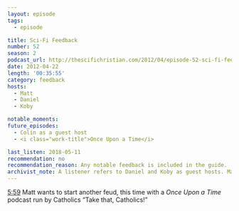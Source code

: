 ```yaml
---
layout: episode
tags:
  - episode

title: Sci-Fi Feedback
number: 52
season: 2
podcast_url: http://thescifichristian.com/2012/04/episode-52-sci-fi-feedback/
date: 2012-04-22
length: '00:35:55'
category: feedback
hosts:
  - Matt
  - Daniel
  - Koby 

notable_moments:
future_episodes: 
  - Colin as a guest host
  - <i class="work-title">Once Upon a Time</i>

last_listen: 2018-05-11
recommendation: no
recommendation_reason: Any notable feedback is included in the guide.
archivist_note: A listener refers to Daniel and Koby as guest hosts. Matt doesn't correct them but does later say he hasn't had any guest hosts yet (over Skype like he's planned). 
---
```


<div class="quote">
  <a class="timestamp tag is-medium is-rounded is-primary" href="http://thescifichristian.com/2012/04/episode-52-sci-fi-feedback/#t=5:59">5:59</a>
  <span class="quote-context is-size-6">Matt wants to start another feud, this time with a <i class="work-title">Once Upon a Time</i> podcast run by Catholics</span>
  <q class="matt">Take that, Catholics!</q>
</div>